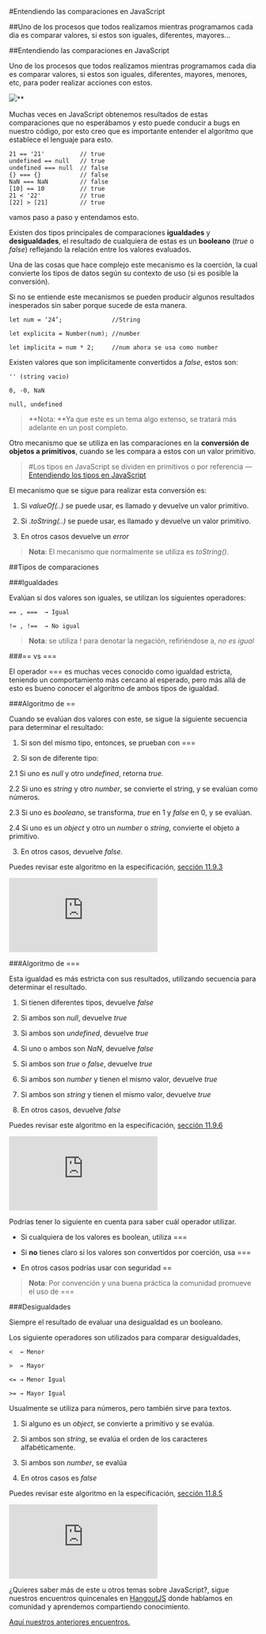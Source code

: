 
#Entendiendo las comparaciones en JavaScript

##Uno de los procesos que todos realizamos mientras programamos cada dia es comparar valores, si estos son iguales, diferentes, mayores…

##Entendiendo las comparaciones en JavaScript

Uno de los procesos que todos realizamos mientras programamos cada dia es comparar valores, si estos son iguales, diferentes, mayores, menores, etc, para poder realizar acciones con estos.

![](https://medium2.global.ssl.fastly.net/max/2048/1*WU_TuMm-amzxxkJJ0MqVMg.png)**

Muchas veces en JavaScript obtenemos resultados de estas comparaciones que no esperábamos y esto puede conducir a bugs en nuestro código, por esto creo que es importante entender el algoritmo que establece el lenguaje para esto.

    21 == '21'          // true
    undefined == null   // true
    undefined === null  // false
    {} === {}           // false
    NaN === NaN         // false
    [10] == 10          // true
    21 < '22'           // true
    [22] > [21]         // true

vamos paso a paso y entendamos esto.

Existen dos tipos principales de comparaciones **igualdades** y **desigualdades**, el resultado de cualquiera de estas es un **booleano** (*true* o *false*) reflejando la relación entre los valores evaluados.

Una de las cosas que hace complejo este mecanismo es la coerción, la cual convierte los tipos de datos según su contexto de uso (si es posible la conversión).

Si no se entiende este mecanismos se pueden producir algunos resultados inesperados sin saber porque sucede de esta manera.

    let num = ‘24’;              //String

    let explicita = Number(num); //number

    let implicita = num * 2;     //num ahora se usa como number

Existen valores que son implícitamente convertidos a *false*, estos son:

    '' (string vacio)

    0, -0, NaN

    null, undefined
> **Nota: **Ya que este es un tema algo extenso, se tratará más adelante en un post completo.

Otro mecanismo que se utiliza en las comparaciones en la **conversión de objetos a primitivos**, cuando se les compara a estos con un valor primitivo.
> #Los tipos en JavaScript se dividen en primitivos o por referencia — [Entendiendo los tipos en JavaScript](https://medium.com/@yeion7/entendiendo-los-tipos-en-javascript-4c1c718e8e2a)

El mecanismo que se sigue para realizar esta conversión es:

1. Si *valueOf(..)* se puede usar, es llamado y devuelve un valor primitivo.

1. Si .*toString(..)* se puede usar, es llamado y devuelve un valor primitivo.

1. En otros casos devuelve un *error*
> **Nota**: El mecanismo que normalmente se utiliza es *toString()*.

##Tipos de comparaciones

###Igualdades

Evalúan si dos valores son iguales, se utilizan los siguientes operadores:

    == , ===  → Igual

    != , !==  → No igual
> **Nota**: se utiliza ! para denotar la negación, refiriéndose a, *no es igual*

###== vs ===

El operador === es muchas veces conocido como igualdad estricta, teniendo un comportamiento más cercano al esperado, pero más allá de esto es bueno conocer el algoritmo de ambos tipos de igualdad.

###Algoritmo de ==

Cuando se evalúan dos valores con este, se sigue la siguiente secuencia para determinar el resultado:

1. Si son del mismo tipo, entonces, se prueban con ===

1. Si son de diferente tipo:

2.1 Si uno es *null* y otro *undefined*, retorna *true.*

2.2 Si uno es *string* y otro *number*, se convierte el string, y se evalúan como números.

2.3 Si uno es *booleano*, se transforma, *true* en 1 y *false* en 0, y se evalúan.

2.4 Si uno es un *object* y otro un *number* o *string*, convierte el objeto a primitivo.

3. En otros casos, devuelve *false.*

Puedes revisar este algoritmo en la especificación, [sección 11.9.3](http://www.ecma-international.org/ecma-262/5.1/#sec-11.9.3)

<iframe src="https://medium.com/media/e157b597d0aedfda13bc38968a6be31e" frameborder=0></iframe>

###Algoritmo de ===

Esta igualdad es más estricta con sus resultados, utilizando secuencia para determinar el resultado.

1. Si tienen diferentes tipos, devuelve *false*

1. Si ambos son *null*, devuelve *true*

1. Si ambos son *undefined*, devuelve *true*

1. Si uno o ambos son *NaN*, devuelve *false*

1. Si ambos son *true* o *false*, devuelve *true*

1. Si ambos son *number* y tienen el mismo valor, devuelve *true*

1. Si ambos son *string* y tienen el mismo valor, devuelve *true*

1. En otros casos, devuelve *false*

Puedes revisar este algoritmo en la especificación, [sección 11.9.6](http://www.ecma-international.org/ecma-262/5.1/#sec-11.9.6)

<iframe src="https://medium.com/media/059cc7c5892618f5239a7077f33ef572" frameborder=0></iframe>

Podrías tener lo siguiente en cuenta para saber cuál operador utilizar.

* Si cualquiera de los valores es boolean, utiliza ===

* Si **no** tienes claro si los valores son convertidos por coerción, usa ===

* En otros casos podrías usar con seguridad ==
> **Nota**: Por convención y una buena práctica la comunidad promueve el uso de ===

###Desigualdades

Siempre el resultado de evaluar una desigualdad es un booleano.

Los siguiente operadores son utilizados para comparar desigualdades,

    <  → Menor

    >  → Mayor

    <= → Menor Igual

    >= → Mayor Igual

Usualmente se utiliza para números, pero también sirve para textos.

1. Si alguno es un *object*, se convierte a primitivo y se evalúa.

1. Si ambos son *string*, se evalúa el orden de los caracteres alfabéticamente.

1. Si ambos son *number*, se evalúa

1. En otros casos es *false*

Puedes revisar este algoritmo en la especificación, [sección 11.8.5](http://www.ecma-international.org/ecma-262/5.1/#sec-11.8.5)

<iframe src="https://medium.com/media/84cc154b5d845d2971afd9bbfe9e91a2" frameborder=0></iframe>

¿Quieres saber más de este u otros temas sobre JavaScript?, sigue nuestros encuentros quincenales en [HangoutJS](https://twitter.com/HangoutJs) donde hablamos en comunidad y aprendemos compartiendo conocimiento.

[Aquí nuestros anteriores encuentros.](https://www.youtube.com/playlist?list=PLH3EFUtS4FBzUYU6BSouy0kiX3cnzyTKc)

